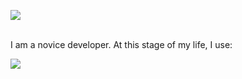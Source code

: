 ![](https://github.com/egor-udalov/egor-udalov/blob/main/GitHubGIF2.gif)
<br>
<br>
<p>I am a novice developer. At this stage of my life, I use: <p/>
<img src="https://skillicons.dev/icons?i=html,css,sass,js,gulp,react,linux" />

<!--
**egor-udalov/egor-udalov** is a ✨ _special_ ✨ repository because its `README.md` (this file) appears on your GitHub profile.

Here are some ideas to get you started:

- 🔭 I’m currently working on ...
- 🌱 I’m currently learning ...
- 👯 I’m looking to collaborate on ...
- 🤔 I’m looking for help with ...
- 💬 Ask me about ...
- 📫 How to reach me: ...
- 😄 Pronouns: ...
- ⚡ Fun fact: ...
-->
